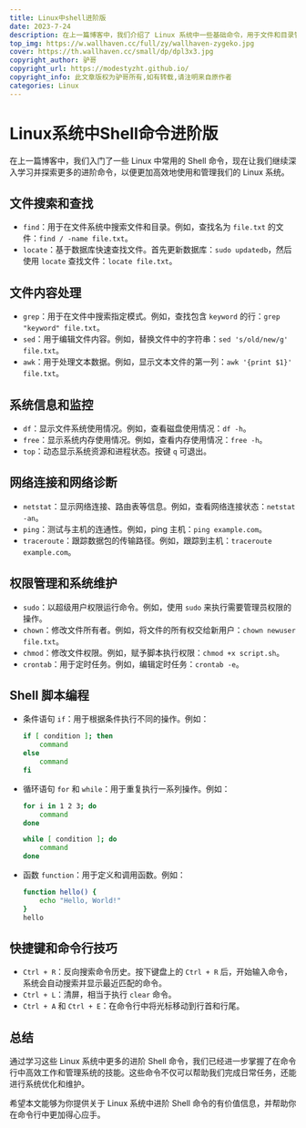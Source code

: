 ```yaml
---
title: Linux中shell进阶版
date: 2023-7-24
description: 在上一篇博客中，我们介绍了 Linux 系统中一些基础命令，用于文件和目录管理、文件查看和编辑、网络操作等。在本篇博客中，我们将进一步学习 Linux 系统上更多的基础命令，以便更高效地使用和管理我们的系统。
top_img: https://w.wallhaven.cc/full/zy/wallhaven-zygeko.jpg
cover: https://th.wallhaven.cc/small/dp/dpl3x3.jpg
copyright_author: 驴哥
copyright_url: https://modestyzht.github.io/
copyright_info: 此文章版权为驴哥所有,如有转载,请注明来自原作者
categories: Linux
---
```


# Linux系统中Shell命令进阶版

在上一篇博客中，我们入门了一些 Linux 中常用的 Shell 命令，现在让我们继续深入学习并探索更多的进阶命令，以便更加高效地使用和管理我们的 Linux 系统。

## 文件搜索和查找

- `find`：用于在文件系统中搜索文件和目录。例如，查找名为 `file.txt` 的文件：`find / -name file.txt`。
- `locate`：基于数据库快速查找文件。首先更新数据库：`sudo updatedb`，然后使用 `locate` 查找文件：`locate file.txt`。

## 文件内容处理

- `grep`：用于在文件中搜索指定模式。例如，查找包含 `keyword` 的行：`grep "keyword" file.txt`。
- `sed`：用于编辑文件内容。例如，替换文件中的字符串：`sed 's/old/new/g' file.txt`。
- `awk`：用于处理文本数据。例如，显示文本文件的第一列：`awk '{print $1}' file.txt`。

## 系统信息和监控

- `df`：显示文件系统使用情况。例如，查看磁盘使用情况：`df -h`。
- `free`：显示系统内存使用情况。例如，查看内存使用情况：`free -h`。
- `top`：动态显示系统资源和进程状态。按键 `q` 可退出。

## 网络连接和网络诊断

- `netstat`：显示网络连接、路由表等信息。例如，查看网络连接状态：`netstat -an`。
- `ping`：测试与主机的连通性。例如，ping 主机：`ping example.com`。
- `traceroute`：跟踪数据包的传输路径。例如，跟踪到主机：`traceroute example.com`。

## 权限管理和系统维护

- `sudo`：以超级用户权限运行命令。例如，使用 `sudo` 来执行需要管理员权限的操作。
- `chown`：修改文件所有者。例如，将文件的所有权交给新用户：`chown newuser file.txt`。
- `chmod`：修改文件权限。例如，赋予脚本执行权限：`chmod +x script.sh`。
- `crontab`：用于定时任务。例如，编辑定时任务：`crontab -e`。

## Shell 脚本编程

- 条件语句 `if`：用于根据条件执行不同的操作。例如：
  ```bash
  if [ condition ]; then
      command
  else
      command
  fi
  ```
- 循环语句 `for` 和 `while`：用于重复执行一系列操作。例如：
  ```bash
  for i in 1 2 3; do
      command
  done

  while [ condition ]; do
      command
  done
  ```
- 函数 `function`：用于定义和调用函数。例如：
  ```bash
  function hello() {
      echo "Hello, World!"
  }
  hello
  ```

## 快捷键和命令行技巧

- `Ctrl + R`：反向搜索命令历史。按下键盘上的 `Ctrl + R` 后，开始输入命令，系统会自动搜索并显示最近匹配的命令。
- `Ctrl + L`：清屏，相当于执行 `clear` 命令。
- `Ctrl + A` 和 `Ctrl + E`：在命令行中将光标移动到行首和行尾。

## 总结

通过学习这些 Linux 系统中更多的进阶 Shell 命令，我们已经进一步掌握了在命令行中高效工作和管理系统的技能。这些命令不仅可以帮助我们完成日常任务，还能进行系统优化和维护。

希望本文能够为你提供关于 Linux 系统中进阶 Shell 命令的有价值信息，并帮助你在命令行中更加得心应手。

